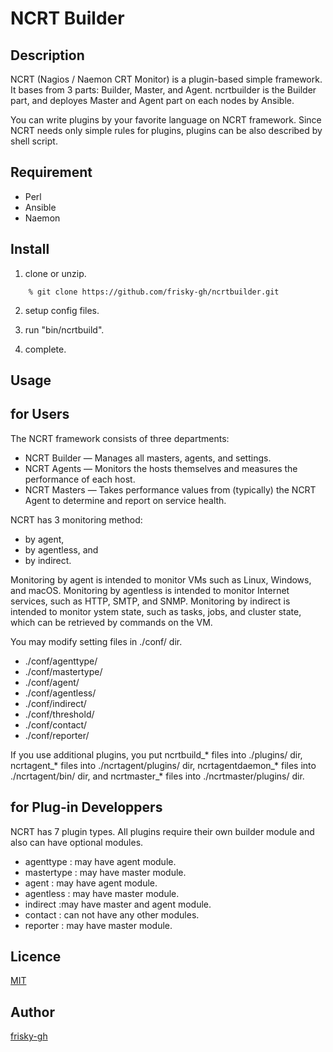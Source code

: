 NCRT Builder
====

## Description

NCRT (Nagios / Naemon CRT Monitor) is a plugin-based simple framework. It bases from 3 parts: Builder, Master, and Agent. ncrtbuilder is the Builder part, and deployes Master and Agent part on each nodes by Ansible.

You can write plugins by your favorite language on NCRT framework. Since NCRT needs only simple rules for plugins, plugins can be also described by shell script.

## Requirement

* Perl
* Ansible
* Naemon

## Install

1. clone or unzip.

```
    % git clone https://github.com/frisky-gh/ncrtbuilder.git
```

2. setup config files.

3. run "bin/ncrtbuild".

4. complete.

## Usage


## for Users

The NCRT framework consists of three departments:
  * NCRT Builder — Manages all masters, agents, and settings.
  * NCRT Agents — Monitors the hosts themselves and measures the performance of each host.
  * NCRT Masters — Takes performance values from (typically) the NCRT Agent to determine and report on service health.

NCRT has 3 monitoring method:
  * by agent,
  * by agentless, and
  * by indirect.

Monitoring by agent is intended to monitor VMs such as Linux, Windows, and macOS.
Monitoring by agentless is intended to monitor Internet services, such as HTTP, SMTP, and SNMP.
Monitoring by indirect is intended to monitor  ystem state, such as tasks, jobs, and cluster state, which can be retrieved by commands on the VM.

You may modify setting files in ./conf/ dir.
  * ./conf/agenttype/
  * ./conf/mastertype/
  * ./conf/agent/
  * ./conf/agentless/
  * ./conf/indirect/
  * ./conf/threshold/
  * ./conf/contact/
  * ./conf/reporter/

If you use additional plugins, you put ncrtbuild_* files into ./plugins/ dir, ncrtagent_* files into ./ncrtagent/plugins/ dir, ncrtagentdaemon_* files into ./ncrtagent/bin/ dir, and ncrtmaster_* files into ./ncrtmaster/plugins/ dir.

## for Plug-in Developpers

NCRT has 7 plugin types. All plugins require  their own builder module and also can have optional modules.
  * agenttype : may have agent module.
  * mastertype : may have master module.
  * agent : may have agent module.
  * agentless : may have master module.
  * indirect :may have master and agent module.
  * contact : can not have any other modules. 
  * reporter : may have master module.

## Licence

[MIT](https://github.com/frisky-gh/panopticd/blob/master/LICENSE)

## Author

[frisky-gh](https://github.com/frisky-gh)

